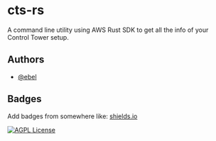 
# cts-rs

A command line utility using AWS Rust SDK to get all the info of your Control Tower setup.


## Authors

- [@ebel](https://github.com/ebel)


## Badges

Add badges from somewhere like: [shields.io](https://shields.io/)

[![AGPL License](https://img.shields.io/badge/license-AGPL-blue.svg)](http://www.gnu.org/licenses/agpl-3.0)

